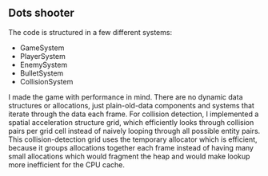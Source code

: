 ## Dots shooter

The code is structured in a few different systems:
- GameSystem
- PlayerSystem
- EnemySystem
- BulletSystem
- CollisionSystem

I made the game with performance in mind. There are no dynamic data structures or allocations, just plain-old-data components and systems that iterate through the data each frame. For collision detection, I implemented a spatial acceleration structure grid, which efficiently looks through collision pairs per grid cell instead of naively looping through all possible entity pairs. This collision-detection grid uses the temporary allocator which is efficient, because it groups allocations together each frame instead of having many small allocations which would fragment the heap and would make lookup more inefficient for the CPU cache.

